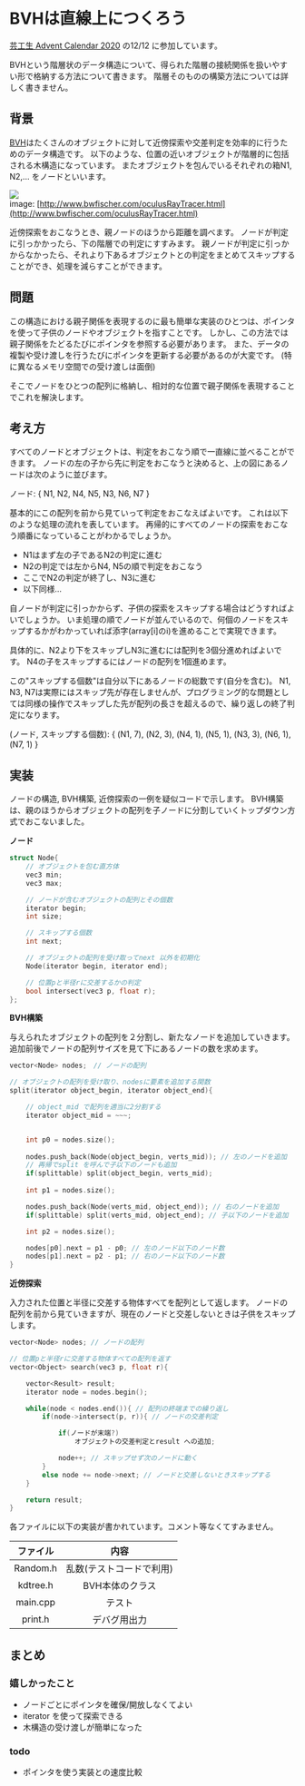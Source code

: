 # BVHは直線上につくろう

[芸工生 Advent Calendar 2020](https://adventar.org/calendars/5827) の12/12 に参加しています。

BVHという階層状のデータ構造について、得られた階層の接続関係を扱いやすい形で格納する方法について書きます。
階層そのものの構築方法については詳しく書きません。

## 背景
[BVH](https://en.wikipedia.org/wiki/Bounding_volume_hierarchy)はたくさんのオブジェクトに対して近傍探索や交差判定を効率的に行うためのデータ構造です。
以下のような、位置の近いオブジェクトが階層的に包括される木構造になっています。
またオブジェクトを包んでいるそれぞれの箱N1, N2,... をノードといいます。

![](http://www.bwfischer.com/418/bvhNvidia.png)<br>
image: [http://www.bwfischer.com/oculusRayTracer.html](http://www.bwfischer.com/oculusRayTracer.html)

近傍探索をおこなうとき、親ノードのほうから距離を調べます。
ノードが判定に引っかかったら、下の階層での判定にすすみます。
親ノードが判定に引っかからなかったら、それより下あるオブジェクトとの判定をまとめてスキップすることができ、処理を減らすことができます。

## 問題
この構造における親子関係を表現するのに最も簡単な実装のひとつは、ポインタを使って子供のノードやオブジェクトを指すことです。
しかし、この方法では親子関係をたどるたびにポインタを参照する必要があります。
また、データの複製や受け渡しを行うたびにポインタを更新する必要があるのが大変です。
(特に異なるメモリ空間での受け渡しは面倒)

そこでノードをひとつの配列に格納し、相対的な位置で親子関係を表現することでこれを解決します。

## 考え方
すべてのノードとオブジェクトは、判定をおこなう順で一直線に並べることができます。
ノードの左の子から先に判定をおこなうと決めると、上の図にあるノードは次のように並びます。

ノード: { N1, N2, N4, N5, N3, N6, N7 }<br>

基本的にこの配列を前から見ていって判定をおこなえばよいです。
これは以下のような処理の流れを表しています。
再帰的にすべてのノードの探索をおこなう順番になっていることがわかるでしょうか。

* N1はまず左の子であるN2の判定に進む
* N2の判定では左からN4, N5の順で判定をおこなう
* ここでN2の判定が終了し、N3に進む
* 以下同様...

自ノードが判定に引っかからず、子供の探索をスキップする場合はどうすればよいでしょうか。
いま処理の順でノードが並んでいるので、何個のノードをスキップするかがわかっていれば添字(array[i]のi)を進めることで実現できます。

具体的に、N2より下をスキップしN3に進むには配列を3個分進めればよいです。
N4の子をスキップするにはノードの配列を1個進めます。

この"スキップする個数"は自分以下にあるノードの総数です(自分を含む)。
N1, N3, N7は実際にはスキップ先が存在しませんが、プログラミング的な問題としては同様の操作でスキップした先が配列の長さを超えるので、繰り返しの終了判定になります。

(ノード, スキップする個数): { (N1, 7), (N2, 3), (N4, 1), (N5, 1), (N3, 3), (N6, 1), (N7, 1) }


## 実装
ノードの構造, BVH構築, 近傍探索の一例を疑似コードで示します。
BVH構築は、親のほうからオブジェクトの配列を子ノードに分割していくトップダウン方式でおこないました。

**ノード**

```cpp
struct Node{
	// オブジェクトを包む直方体
	vec3 min;
	vec3 max;

	// ノードが含むオブジェクトの配列とその個数
	iterator begin;
	int size;

	// スキップする個数
	int next;

	// オブジェクトの配列を受け取ってnext 以外を初期化
	Node(iterator begin, iterator end);

	// 位置pと半径rに交差するかの判定
	bool intersect(vec3 p, float r);
};
```

**BVH構築**

与えられたオブジェクトの配列を２分割し、新たなノードを追加していきます。
追加前後でノードの配列サイズを見て下にあるノードの数を求めます。

```cpp
vector<Node> nodes;　// ノードの配列

// オブジェクトの配列を受け取り、nodesに要素を追加する関数
split(iterator object_begin, iterator object_end){

	// object_mid で配列を適当に2分割する
	iterator object_mid = ~~~;


	int p0 = nodes.size();
	
	nodes.push_back(Node(object_begin, verts_mid)); // 左のノードを追加
	// 再帰でsplit を呼んで子以下のノードも追加
	if(splittable) split(object_begin, verts_mid);
	
	int p1 = nodes.size();

	nodes.push_back(Node(verts_mid, object_end)); // 右のノードを追加
	if(splittable) split(verts_mid, object_end); // 子以下のノードを追加

	int p2 = nodes.size();

	nodes[p0].next = p1 - p0; // 左のノード以下のノード数
	nodes[p1].next = p2 - p1; // 右のノード以下のノード数
}
```

**近傍探索**

入力された位置と半径に交差する物体すべてを配列として返します。
ノードの配列を前から見ていきますが、現在のノードと交差しないときは子供をスキップします。

```cpp
vector<Node> nodes; // ノードの配列

// 位置pと半径rに交差する物体すべての配列を返す
vector<Object> search(vec3 p, float r){

	vector<Result> result;
	iterator node = nodes.begin();

	while(node < nodes.end()){ // 配列の終端までの繰り返し
		if(node->intersect(p, r)){ // ノードの交差判定

			if(ノードが末端?)
				オブジェクトの交差判定とresult への追加;

			node++; // スキップせず次のノードに動く
		}
		else node += node->next; // ノードと交差しないときスキップする
	}

	return result;
}
```




各ファイルに以下の実装が書かれています。コメント等なくてすみません。

|ファイル|内容|
|:-:|:-:|
|Random.h|乱数(テストコードで利用)|
|kdtree.h|BVH本体のクラス|
|main.cpp|テスト|
|print.h|デバグ用出力|


## まとめ
### 嬉しかったこと

* ノードごとにポインタを確保/開放しなくてよい
* iterator を使って探索できる
* 木構造の受け渡しが簡単になった

### todo

* ポインタを使う実装との速度比較
